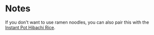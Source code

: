 # Notes

If you don't want to use ramen noodles, you can also pair this with the [Instant Pot Hibachi Rice](/#/recipes/instant-pot-hibachi-rice).